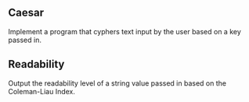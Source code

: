 ## Caesar

Implement a program that cyphers text input by the user based on a key passed in.

## Readability

Output the readability level of a string value passed in based on the Coleman-Liau Index. 